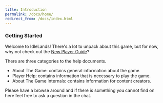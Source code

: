 ```yaml
---
title: Introduction
permalink: /docs/home/
redirect_from: /docs/index.html
---
```


### Getting Started

Welcome to IdleLands! There's a lot to unpack about this game, but for now, why not check out the [New Player Guide](https://idle.land/docs/new-player/)?

There are three categories to the help documents.
- About The Game: contains general information about the game.
- Player Help: contains information that is necessary to play the game.
- About The Game Internals: contains information for content creators.

Please have a browse around and if there is something you cannot find on here feel free to ask a question in the chat.
